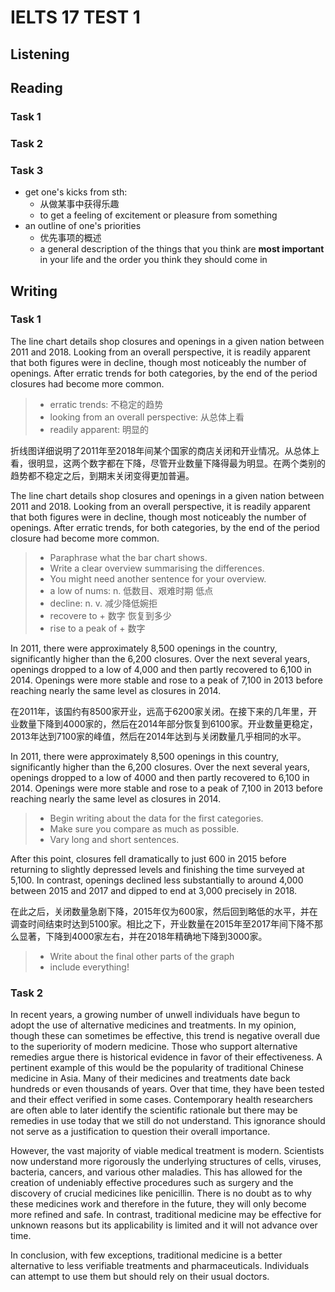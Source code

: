 # IELTS 17 TEST 1 
## Listening
## Reading
### Task 1
### Task 2
### Task 3
- get one's kicks from sth: 
  - 从做某事中获得乐趣
  - to get a feeling of excitement or pleasure from something 
- an outline of one's priorities
  - 优先事项的概述
  - a general description of the things that you think are **most important** in your life and the order you think they should come in
## Writing
### Task 1

The line chart details shop closures and openings in a given nation between 2011 and 2018. Looking from an overall perspective, it is readily apparent that both figures were in decline, though most noticeably the number of openings. After erratic trends for both categories, by the end of the period closures had become more common.

> - erratic trends: 不稳定的趋势
> - looking from an overall perspective: 从总体上看
> - readily apparent: 明显的

折线图详细说明了2011年至2018年间某个国家的商店关闭和开业情况。从总体上看，很明显，这两个数字都在下降，尽管开业数量下降得最为明显。在两个类别的趋势都不稳定之后，到期末关闭变得更加普遍。

The line chart details shop closures and openings in a given nation between 2011 and 2018. Looking from an overall perspective, it is readily apparent that both figures were in decline, though most noticeably the number of openings. After erratic trends, for both categories, by the end of the period closure had become more common.

> - Paraphrase what the bar chart shows.
> - Write a clear overview summarising the differences.
> - You might need another sentence for your overview.
> - a low of nums: n. 低数目、艰难时期 低点
> - decline: n. v. 减少降低婉拒
> - recovere to + 数字 恢复到多少
> - rise to a peak of + 数字

In 2011, there were approximately 8,500 openings in the country, significantly higher than the 6,200 closures. Over the next several years, openings dropped to a low of 4,000 and then partly recovered to 6,100 in 2014. Openings were more stable and rose to a peak of 7,100 in 2013 before reaching nearly the same level as closures in 2014.

在2011年，该国约有8500家开业，远高于6200家关闭。在接下来的几年里，开业数量下降到4000家的，然后在2014年部分恢复到6100家。开业数量更稳定，2013年达到7100家的峰值，然后在2014年达到与关闭数量几乎相同的水平。


In 2011, there were approximately 8,500 openings in this country, significantly higher than the 6,200 closures. Over the next several years, openings dropped to a low of 4000 and then partly recovered to 6,100 in 2014. Openings were more stable and rose to a peak of 7,100 in 2013 before reaching nearly the same level as closures in 2014.
> - Begin writing about the data for the first categories.
> - Make sure you compare as much as possible.
> - Vary long and short sentences.

After this point, closures fell dramatically to just 600 in 2015 before returning to slightly depressed levels and finishing the time surveyed at 5,100. In contrast, openings declined less substantially to around 4,000 between 2015 and 2017 and dipped to end at 3,000 precisely in 2018.

在此之后，关闭数量急剧下降，2015年仅为600家，然后回到略低的水平，并在调查时间结束时达到5100家。相比之下，开业数量在2015年至2017年间下降不那么显著，下降到4000家左右，并在2018年精确地下降到3000家。

> - Write about the final other parts of the graph 
> - include everything!



### Task 2

In recent years, a growing number of unwell individuals have begun to adopt the use of alternative medicines and treatments. In my opinion, though these can sometimes be effective, this trend is negative overall due to the superiority of modern medicine.
Those who support alternative remedies argue there is historical evidence in favor of their effectiveness. A pertinent example of this would be the popularity of traditional Chinese medicine in Asia. Many of their medicines and treatments date back hundreds or even thousands of years. Over that time, they have been tested and their effect verified in some cases. Contemporary health researchers are often able to later identify the scientific rationale but there may be remedies in use today that we still do not understand. This ignorance should not serve as a justification to question their overall importance.

However, the vast majority of viable medical treatment is modern. Scientists now understand more rigorously the underlying structures of cells, viruses, bacteria, cancers, and various other maladies. This has allowed for the creation of undeniably effective procedures such as surgery and the discovery of crucial medicines like penicillin. There is no doubt as to why these medicines work and therefore in the future, they will only become more refined and safe. In contrast, traditional medicine may be effective for unknown reasons but its applicability is limited and it will not advance over time.

In conclusion, with few exceptions, traditional medicine is a better alternative to less verifiable treatments and pharmaceuticals. Individuals can attempt to use them but should rely on their usual doctors.